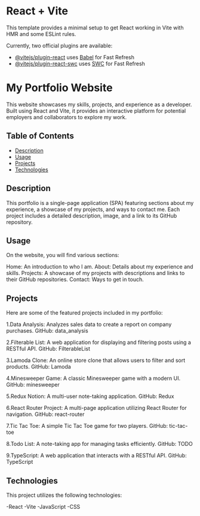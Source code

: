 # React + Vite

This template provides a minimal setup to get React working in Vite with HMR and some ESLint rules.

Currently, two official plugins are available:

- [@vitejs/plugin-react](https://github.com/vitejs/vite-plugin-react/blob/main/packages/plugin-react/README.md) uses [Babel](https://babeljs.io/) for Fast Refresh
- [@vitejs/plugin-react-swc](https://github.com/vitejs/vite-plugin-react-swc) uses [SWC](https://swc.rs/) for Fast Refresh


# My Portfolio Website

 This website showcases my skills, projects, and experience as a developer. Built using React and Vite, it provides an interactive platform for potential employers and collaborators to explore my work.

## Table of Contents

- [Description](#description)
- [Usage](#usage)
- [Projects](#projects)
- [Technologies](#technologies)

## Description

This portfolio is a single-page application (SPA) featuring sections about my experience, a showcase of my projects, and ways to contact me. Each project includes a detailed description, image, and a link to its GitHub repository.

## Usage
On the website, you will find various sections:

Home: An introduction to who I am.
About: Details about my experience and skills.
Projects: A showcase of my projects with descriptions and links to their GitHub repositories.
Contact: Ways to get in touch.


## Projects
Here are some of the featured projects included in my portfolio:

1.Data Analysis: Analyzes sales data to create a report on company purchases.
GitHub: data_analysis

2.Filterable List: A web application for displaying and filtering posts using a RESTful API.
GitHub: FilterableList

3.Lamoda Clone: An online store clone that allows users to filter and sort products.
GitHub: Lamoda

4.Minesweeper Game: A classic Minesweeper game with a modern UI.
GitHub: minesweeper

5.Redux Notion: A multi-user note-taking application.
GitHub: Redux

6.React Router Project: A multi-page application utilizing React Router for navigation.
GitHub: react-router

7.Tic Tac Toe: A simple Tic Tac Toe game for two players.
GitHub: tic-tac-toe

8.Todo List: A note-taking app for managing tasks efficiently.
GitHub: TODO

9.TypeScript: A web application that interacts with a RESTful API.
GitHub: TypeScript

## Technologies
This project utilizes the following technologies:

-React
-Vite
-JavaScript
-CSS